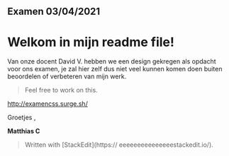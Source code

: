﻿##  Examen 03/04/2021

 <H1> Welkom in mijn readme file!   </h1>
<P> Van onze docent David V. hebben we een design gekregen als opdacht voor ons examen, je zal hier zelf dus niet veel kunnen komen doen buiten beoordelen of verbeteren van mijn werk.<p>

> Feel free to work on this.

http://examencss.surge.sh/ 

Groetjes , 

**Matthias C**
> Written with [StackEdit](https://  eeeeeeeeeeeeeeestackedit.io/).
